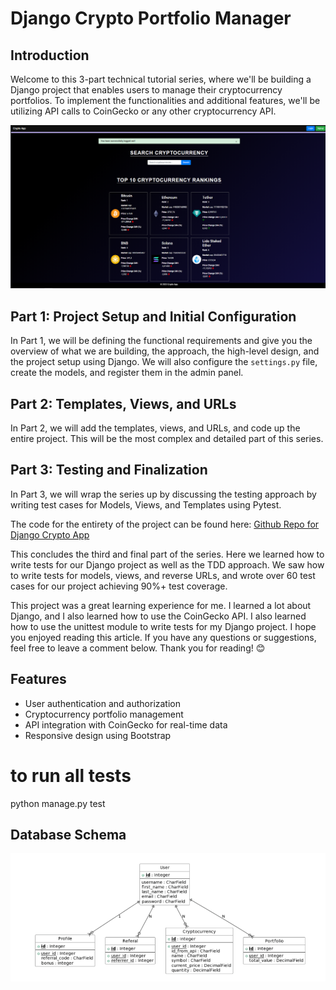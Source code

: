 # Django Crypto Portfolio Manager

## Introduction
Welcome to this 3-part technical tutorial series, where we'll be building a Django project that enables users to manage their cryptocurrency portfolios. To implement the functionalities and additional features, we'll be utilizing API calls to CoinGecko or any other cryptocurrency API.

![Project Screenshot](home1.png)

## Part 1: Project Setup and Initial Configuration
In Part 1, we will be defining the functional requirements and give you the overview of what we are building, the approach, the high-level design, and the project setup using Django. We will also configure the `settings.py` file, create the models, and register them in the admin panel.

## Part 2: Templates, Views, and URLs
In Part 2, we will add the templates, views, and URLs, and code up the entire project. This will be the most complex and detailed part of this series.

## Part 3: Testing and Finalization
In Part 3, we will wrap the series up by discussing the testing approach by writing test cases for Models, Views, and Templates using Pytest.

The code for the entirety of the project can be found here: [Github Repo for Django Crypto App](https://github.com/your-repo-link)

This concludes the third and final part of the series. Here we learned how to write tests for our Django project as well as the TDD approach. We saw how to write tests for models, views, and reverse URLs, and wrote over 60 test cases for our project achieving 90%+ test coverage.

This project was a great learning experience for me. I learned a lot about Django, and I also learned how to use the CoinGecko API. I also learned how to use the unittest module to write tests for my Django project. I hope you enjoyed reading this article. If you have any questions or suggestions, feel free to leave a comment below. Thank you for reading! 😊

## Features
- User authentication and authorization
- Cryptocurrency portfolio management
- API integration with CoinGecko for real-time data
- Responsive design using Bootstrap

# to run all tests
python manage.py test

## Database Schema


![Project Screenshot](add.png)